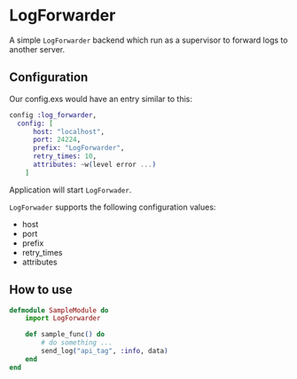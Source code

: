   LogForwarder
=================

A simple `LogForwarder` backend which run as a supervisor to forward logs to another server.

## Configuration

Our config.exs would have an entry similar to this:

```elixir
config :log_forwarder,
  config: [
      host: "localhost",
      port: 24224,
      prefix: "LogForwarder",
      retry_times: 10,
      attributes: ~w(level error ...)
    ]
```

Application will start `LogForwader`.

`LogForwader` supports the following configuration values:

* host
* port
* prefix
* retry_times
* attributes

## How to use

```elixir
defmodule SampleModule do
    import LogForwarder

    def sample_func() do
        # do something ...
        send_log("api_tag", :info, data)
    end
end

```